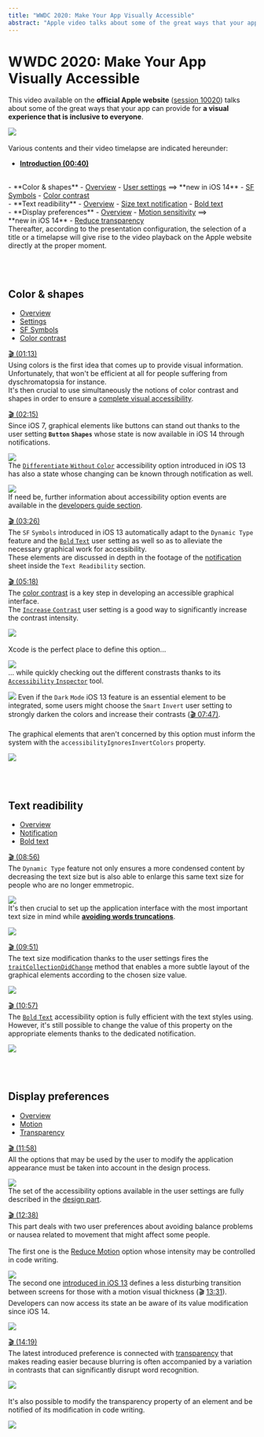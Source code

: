 ```yaml
---
title: "WWDC 2020: Make Your App Visually Accessible"
abstract: "Apple video talks about some of the great ways that your app can provide for a visual experience that is inclusive to everyone"
---
```


# WWDC 2020: Make Your App Visually Accessible

This video available on the **official Apple website** ([session 10020](https://developer.apple.com/videos/play/wwdc2020/10020/)) talks about some of the great ways that your app can provide for **a visual experience that is inclusive to everyone**.

![](../../../../images/iOSdev/wwdc20-020.png)
</br></br>Various contents and their video timelapse are indicated hereunder:

- **[Introduction (00:40)](https://developer.apple.com/videos/play/wwdc2020/10020/?time=40)**
<br>
- **Color & shapes**
    - <a role="button" style="text-decoration: underline" onclick="$('#ColorAndShapesOverview_tab').trigger('click');document.getElementById('color-shapes').scrollIntoView({ behavior: 'smooth', block: 'start' })">Overview</a>
    - <a role="button" style="text-decoration: underline" onclick="$('#ColorAndShapesSettings_tab').trigger('click');document.getElementById('color-shapes').scrollIntoView({ behavior: 'smooth', block: 'start' })">User settings</a> ⟹ **new&nbsp;in&nbsp;iOS&nbsp;14**
    - <a role="button" style="text-decoration: underline" onclick="$('#ColorAndShapesSFSymbols_tab').trigger('click');document.getElementById('color-shapes').scrollIntoView({ behavior: 'smooth', block: 'start' })">SF Symbols</a>
    - <a role="button" style="text-decoration: underline" onclick="$('#ColorAndShapesContrast_tab').trigger('click');document.getElementById('color-shapes').scrollIntoView({ behavior: 'smooth', block: 'start' })">Color contrast</a>
<br>
- **Text readibility**
    - <a role="button" style="text-decoration: underline" onclick="$('#TextReadibilityOverview_tab').trigger('click');document.getElementById('text-readibility').scrollIntoView({ behavior: 'smooth', block: 'start' })">Overview</a>
    - <a role="button" style="text-decoration: underline" onclick="$('#TextReadibilityNotification_tab').trigger('click');document.getElementById('text-readibility').scrollIntoView({ behavior: 'smooth', block: 'start' })">Size text notification</a>
    - <a role="button" style="text-decoration: underline" onclick="$('#TextReadibilityBold_tab').trigger('click');document.getElementById('text-readibility').scrollIntoView({ behavior: 'smooth', block: 'start' })">Bold text</a>
<br>
- **Display preferences**
    - <a role="button" style="text-decoration: underline" onclick="$('#DisplayPreferencesOverview_tab').trigger('click');document.getElementById('display-preferences').scrollIntoView({ behavior: 'smooth', block: 'start' })">Overview</a>
    - <a role="button" style="text-decoration: underline" onclick="$('#DisplayPreferencesMotion_tab').trigger('click');document.getElementById('display-preferences').scrollIntoView({ behavior: 'smooth', block: 'start' })">Motion sensitivity</a> ⟹ **new&nbsp;in&nbsp;iOS&nbsp;14**
    - <a role="button" style="text-decoration: underline" onclick="$('#DisplayPreferencesTransparency_tab').trigger('click');document.getElementById('display-preferences').scrollIntoView({ behavior: 'smooth', block: 'start' })">Reduce transparency</a>

</br>
Thereafter, according to the presentation configuration, the selection of a title or a timelapse will give rise to the video playback on the Apple website directly at the proper moment.

<br><br>
## Color & shapes
<ul class="nav nav-tabs" role="tablist">
    <li class="nav-item" role="presentation">
        <a class="nav-link active"
           data-bs-toggle="tab" 
           href="#ColorAndShapesOverview"
           id="ColorAndShapesOverview_tab"
           role="tab" 
           aria-selected="true">Overview</a>
    </li>
    <li class="nav-item" role="presentation">
        <a class="nav-link" 
           data-bs-toggle="tab" 
           href="#ColorAndShapesSettings"
           id="ColorAndShapesSettings_tab"
           role="tab" 
           aria-selected="false">Settings</a>
    </li>
    <li class="nav-item" role="presentation">
        <a class="nav-link" 
           data-bs-toggle="tab" 
           href="#ColorAndShapesSFSymbols"
           id="ColorAndShapesSFSymbols_tab"
           role="tab" 
           aria-selected="false">SF Symbols</a>
    </li>
    <li class="nav-item" role="presentation">
        <a class="nav-link" 
           data-bs-toggle="tab" 
           href="#ColorAndShapesContrast"
           id="ColorAndShapesContrast_tab"
           role="tab" 
           aria-selected="false">Color contrast</a>
    </li>
</ul>

<div class="tab-content">
<div class="tab-pane show active" id="ColorAndShapesOverview" role="tabpanel">

<a alt="Click to playback the video at the indicated time." href="https://developer.apple.com/videos/play/wwdc2020/10020/?time=73">🎬 (01:13)</a>
</br>Using colors is the first idea that comes up to provide visual information.
Unfortunately, that won't be efficient at all for people suffering from dyschromatopsia for instance.
</br>It's then crucial to use simultaneously the notions of color contrast and shapes in order to ensure a <a href="../../../design/#colours" style="text-decoration: underline;">complete&nbsp;visual&nbsp;accessibility</a>.
</div>

<div class="tab-pane" id="ColorAndShapesSettings" role="tabpanel">

<a alt="Click to playback the video at the indicated time." href="https://developer.apple.com/videos/play/wwdc2020/10020/?time=135">🎬 (02:15)</a>
</br>Since iOS&nbsp;7, graphical elements like buttons can stand out thanks to the user setting **`Button`&nbsp;`Shapes`** whose state is now available in iOS&nbsp;14 through notifications.

![](../../../../images/iOSdev/wwdc20-020-ColorAndShapesSettings_1.png)
</br>The <a href="../../../design/#accessibility-options" style="text-decoration: underline;">`Differentiate`&nbsp;`Without`&nbsp;`Color`</a> accessibility option introduced in iOS&nbsp;13 has also a state whose changing can be known through notification as well.

![](../../../../images/iOSdev/wwdc20-020-ColorAndShapesSettings_2.png)
</br>If need be, further information about accessibility option events are available in the <a href="../../../development/#accessibility-options" style="text-decoration: underline;">developers&nbsp;guide&nbsp;section</a>.
</div>

<div class="tab-pane" id="ColorAndShapesSFSymbols" role="tabpanel" >

<a alt="Click to playback the video at the indicated time." href="https://developer.apple.com/videos/play/wwdc2020/10020/?time=206">🎬 (03:26)</a>
</br>The `SF`&nbsp;`Symbols` introduced in iOS&nbsp;13 automatically adapt to the `Dynamic Type` feature and the <a href="../../../design/#accessibility-options" style="text-decoration: underline;">`Bold`&nbsp;`Text`</a> user setting as well so as to alleviate the necessary graphical work for accessibility.
</br>These elements are discussed in depth in the footage of the <a style="text-decoration: underline;" role="button" onclick="$('#TextReadibilityNotification_tab').trigger('click');document.getElementById('lisibilite-du-texte').scrollIntoView({ behavior: 'smooth', block: 'start' })">notification </a> sheet inside the `Text Readibility` section.
</div>

<div class="tab-pane" id="ColorAndShapesContrast" role="tabpanel" >

<a alt="Click to playback the video at the indicated time." href="https://developer.apple.com/videos/play/wwdc2020/10020/?time=318">🎬 (05:18)</a>
</br>The <a href="../../../design/#colours" style="text-decoration: underline;">color contrast</a> is a key step in developing an accessible graphical interface.
</br>The <a href="../../../design/#accessibility-options" style="text-decoration: underline;">`Increase`&nbsp;`Contrast`</a> user setting is a good way to significantly increase the contrast intensity.

![](../../../../images/iOSdev/wwdc20-020-ColorAndShapesContrast_1.png)
</br></br>Xcode is the perfect place to define this option...

![](../../../../images/iOSdev/wwdc20-020-ColorAndShapesContrast_2.png)
</br>... while quickly checking out the different constrasts thanks to its <a href="../../2019/#color-contrast-0626" style="text-decoration: underline;">`Accessibility`&nbsp;`Inspector`</a> tool.

![](../../../../images/iOSdev/wwdc20-020-ColorAndShapesContrast_3.png)
Even if the `Dark`&nbsp;`Mode` iOS&nbsp;13 feature is an essential element to be integrated, some users might choose the `Smart`&nbsp;`Invert` user setting to strongly darken the colors and increase their contrasts (<a href="https://developer.apple.com/videos/play/wwdc2020/10020/?time=467" style="text-decoration: underline;">🎬 07:47)</a>.
</br></br>The graphical elements that aren't concerned by this option must inform the system with the `accessibilityIgnoresInvertColors` property.

![](../../../../images/iOSdev/wwdc20-020-ColorAndShapesContrast_4.png)
</div>
</div>

<br><br>
## Text readibility
<ul class="nav nav-tabs" role="tablist">
    <li class="nav-item" role="presentation">
        <a class="nav-link active"
           data-bs-toggle="tab" 
           href="#TextReadibilityOverview"
           id="TextReadibilityOverview_tab"
           role="tab" 
           aria-selected="true">Overview</a>
    </li>
    <li class="nav-item" role="presentation">
        <a class="nav-link" 
           data-bs-toggle="tab" 
           href="#TextReadibilityNotification"
           id="TextReadibilityNotification_tab"
           role="tab" 
           aria-selected="false">Notification</a>
    </li>
    <li class="nav-item" role="presentation">
        <a class="nav-link" 
           data-bs-toggle="tab" 
           href="#TextReadibilityBold"
           id="TextReadibilityBold_tab"
           role="tab" 
           aria-selected="false">Bold text</a>
    </li>
</ul>

<div class="tab-content">
<div class="tab-pane show active" id="TextReadibilityOverview" role="tabpanel">

<a alt="Click to playback the video at the indicated time." href="https://developer.apple.com/videos/play/wwdc2020/10020/?time=536">🎬 (08:56)</a>
</br>The `Dynamic Type` feature not only ensures a more condensed content by decreasing the text size but is also able to enlarge this same text size for people who are no longer emmetropic.

![](../../../../images/iOSdev/wwdc20-020-TextReadibilityOverview.png)
</br>It's then crucial to set up the application interface with the most important text size in mind while **<a href="https://developer.apple.com/videos/play/wwdc2020/10020/?time=578" style="text-decoration: underline;">avoiding&nbsp;words&nbsp;truncations</a>**.

![](../../../../images/iOSdev/wwdc20-020-TextReadibilityNotification_2.png)
</div>

<div class="tab-pane" id="TextReadibilityNotification" role="tabpanel">

<a alt="Click to playback the video at the indicated time." href="https://developer.apple.com/videos/play/wwdc2020/10020/?time=591">🎬 (09:51)</a>
</br>The text size modification thanks to the user settings fires the <a href="../../2017/245/#example-2432" style="text-decoration: underline;">`traitCollectionDidChange`</a> method that enables a more subtle layout of the graphical elements according to the chosen size value.

![](../../../../images/iOSdev/wwdc20-020-TextReadibilityNotification_1.png)
</div>

<div class="tab-pane" id="TextReadibilityBold" role="tabpanel" >

<a alt="Click to playback the video at the indicated time." href="https://developer.apple.com/videos/play/wwdc2020/10020/?time=657">🎬 (10:57)</a>
</br>The <a href="../../../design/#accessibility-options" style="text-decoration: underline;">`Bold`&nbsp;`Text`</a> accessibility option is fully efficient with the text styles using.
However, it's still possible to change the value of this property on the appropriate elements thanks to the dedicated notification.

![](../../../../images/iOSdev/wwdc20-020-TextReadibilityBold.png)
</div>
</div>

<br><br>
## Display preferences
<ul class="nav nav-tabs" role="tablist">
    <li class="nav-item" role="presentation">
        <a class="nav-link active"
           data-bs-toggle="tab" 
           href="#DisplayPreferencesOverview"
           id="DisplayPreferencesOverview_tab"
           role="tab" 
           aria-selected="true">Overview</a>
    </li>
    <li class="nav-item" role="presentation">
        <a class="nav-link" 
           data-bs-toggle="tab" 
           href="#DisplayPreferencesMotion"
           id="DisplayPreferencesMotion_tab"
           role="tab" 
           aria-selected="false">Motion</a>
    </li>
    <li class="nav-item" role="presentation">
        <a class="nav-link" 
           data-bs-toggle="tab" 
           href="#DisplayPreferencesTransparency"
           id="DisplayPreferencesTransparency_tab"
           role="tab" 
           aria-selected="false">Transparency</a>
    </li>
</ul>

<div class="tab-content">
<div class="tab-pane show active" id="DisplayPreferencesOverview" role="tabpanel">

<a alt="Click to playback the video at the indicated time." href="https://developer.apple.com/videos/play/wwdc2020/10020/?time=718">🎬 (11:58)</a>
</br>All the options that may be used by the user to modify the application appearance must be taken into account in the design process.

![](../../../../images/iOSdev/wwdc20-020-DisplayPreferencesOverview.png)
</br>The set of the accessibility options available in the user settings are fully described in the <a href="../../../design/#accessibility-options" style="text-decoration: underline;">design&nbsp;part</a>.
</div>

<div class="tab-pane" id="DisplayPreferencesMotion" role="tabpanel">

<a alt="Click to playback the video at the indicated time." href="https://developer.apple.com/videos/play/wwdc2020/10020/?time=758">🎬 (12:38)</a>
</br>This part deals with two user preferences about avoiding balance problems or nausea related to movement that might affect some people.
</br></br>The first one is the <a href="../../2018/230/#motion-0848" style="text-decoration: underline;">Reduce&nbsp;Motion</a> option whose intensity may be controlled in code writing.

![](../../../../images/iOSdev/wwdc20-020-DisplayPreferencesMotion_1.png)
</br>The second one <a href="../../2019/#reduce-motion" style="text-decoration: underline;">introduced&nbsp;in&nbsp;iOS&nbsp;13</a> defines a less disturbing transition between screens for those with a motion visual thickness (🎬 <a href="https://developer.apple.com/videos/play/wwdc2020/10020/?time=811" style="text-decoration: underline;">13:31</a>).
Developers can now access its state an be aware of its value modification since iOS&nbsp;14.

![](../../../../images/iOSdev/wwdc20-020-DisplayPreferencesMotion_2.png)
</div>

<div class="tab-pane" id="DisplayPreferencesTransparency" role="tabpanel" >

<a alt="Click to playback the video at the indicated time." href="https://developer.apple.com/videos/play/wwdc2020/10020/?time=859">🎬 (14:19)</a>
</br>The latest introduced preference is connected with  <a href="../../2018/230/#transparency-and-blurring-0307" style="text-decoration: underline;">transparency</a> that makes reading easier because blurring is often accompanied by a variation in contrasts that can significantly disrupt word recognition.

![](../../../../images/iOSdev/wwdc20-020-DisplayPreferencesTransparency_1.png)
</br></br>It's also possible to modify the transparency property of an element and be notified of its modification in code writing.

![](../../../../images/iOSdev/wwdc20-020-DisplayPreferencesTransparency_2.png)
</div>
</div>
